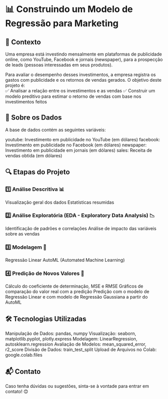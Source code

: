# 📊 Construindo um Modelo de Regressão para Marketing

## 📌 Contexto
Uma empresa está investindo mensalmente em plataformas de publicidade online, como YouTube, Facebook e jornais (newspaper), para a prospecção de leads (pessoas interessadas em seus produtos).

Para avaliar o desempenho desses investimentos, a empresa registra os gastos com publicidade e os retornos de vendas gerados. O objetivo deste projeto é:  
✅ Analisar a relação entre os investimentos e as vendas
✅ Construir um modelo preditivo para estimar o retorno de vendas com base nos investimentos feitos

## 📂 Sobre os Dados
A base de dados contém as seguintes variáveis:

youtube: Investimento em publicidade no YouTube (em dólares)
facebook: Investimento em publicidade no Facebook (em dólares)
newspaper: Investimento em publicidade em jornais (em dólares)
sales: Receita de vendas obtida (em dólares)

## 🔍 Etapas do Projeto
### 1️⃣ Análise Descritiva 📊
Visualização geral dos dados
Estatísticas resumidas

### 2️⃣ Análise Exploratória (EDA - Exploratory Data Analysis) 📉
Identificação de padrões e correlações
Análise de impacto das variáveis sobre as vendas

### 3️⃣ Modelagem 🤖
Regressão Linear
AutoML (Automated Machine Learning)

### 4️⃣ Predição de Novos Valores 🔮
Cálculo do coeficiente de determinação, MSE e RMSE
Gráficos de comparação do valor real com a predição
Predição com o modelo de Regressão Linear e com modelo de Regressão Gaussiana a partir do AutoML

## 🛠 Tecnologias Utilizadas
Manipulação de Dados: pandas, numpy
Visualização: seaborn, matplotlib.pyplot, plotly.express
Modelagem: LinearRegression, autosklearn.regression
Avaliação de Modelos: mean_squared_error, r2_score
Divisão de Dados: train_test_split
Upload de Arquivos no Colab: google.colab.files

## 📬 Contato
Caso tenha dúvidas ou sugestões, sinta-se à vontade para entrar em contato! 😊
